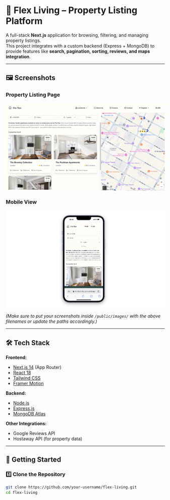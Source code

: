 # 🏡 Flex Living – Property Listing Platform

A full-stack **Next.js** application for browsing, filtering, and managing property listings.  
This project integrates with a custom backend (Express + MongoDB) to provide features like **search, pagination, sorting, reviews, and maps integration**.

---

## 🖼️ Screenshots

### Property Listing Page

![Property Listing](/public/images/web.png)

### Mobile View

![Mobile View](/public/images/mobile.png)

_(Make sure to put your screenshots inside `/public/images/` with the above filenames or update the paths accordingly.)_

---

## 🛠️ Tech Stack

**Frontend:**

- [Next.js 14](https://nextjs.org/) (App Router)
- [React 18](https://react.dev/)
- [Tailwind CSS](https://tailwindcss.com/)
- [Framer Motion](https://www.framer.com/motion/)

**Backend:**

- [Node.js](https://nodejs.org/)
- [Express.js](https://expressjs.com/)
- [MongoDB Atlas](https://www.mongodb.com/atlas)

**Other Integrations:**

- Google Reviews API
- Hostaway API (for property data)

---

## 🚀 Getting Started

### 1️⃣ Clone the Repository

```bash
git clone https://github.com/your-username/flex-living.git
cd flex-living
```
